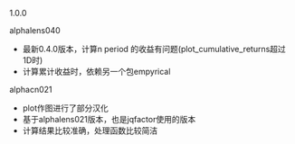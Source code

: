 1.0.0

alphalens040

* 最新0.4.0版本，计算n period 的收益有问题(plot_cumulative_returns超过1D时)
* 计算累计收益时，依赖另一个包empyrical

alphacn021

* plot作图进行了部分汉化
* 基于alphalens021版本，也是jqfactor使用的版本
* 计算结果比较准确，处理函数比较简洁
